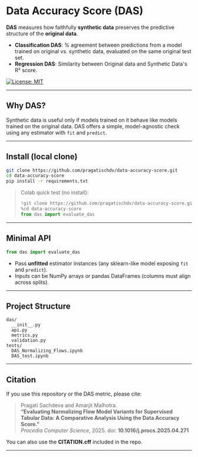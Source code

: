 # Data Accuracy Score (DAS)

**DAS** measures how faithfully **synthetic data** preserves the predictive structure of the **original data**.

- **Classification DAS**: % agreement between predictions from a model trained on original vs. synthetic data, evaluated on the same original test set.  
- **Regression DAS**: Similarity between Original data and Synthetic Data's R² score.

[![License: MIT](https://img.shields.io/badge/License-MIT-blue.svg)](#license)

---

## Why DAS?

Synthetic data is useful only if models trained on it behave like models trained on the original data. DAS offers a simple, model-agnostic check using any estimator with `fit` and `predict`.

---

## Install (local clone)

```bash
git clone https://github.com/pragatischdv/data-accuracy-score.git
cd data-accuracy-score
pip install -r requirements.txt
```

> Colab quick test (no install):  
> ```python
> !git clone https://github.com/pragatischdv/data-accuracy-score.git
> %cd data-accuracy-score
> from das import evaluate_das
> ```

---

## Minimal API

```python
from das import evaluate_das
```

- Pass **unfitted** estimator instances (any sklearn-like model exposing `fit` and `predict`).
- Inputs can be NumPy arrays or pandas DataFrames (columns must align across splits).

---

## Project Structure

```
das/
  __init__.py
  api.py               
  metrics.py           
  validation.py       
tests/
  DAS_Normalizing_Flows.ipynb
  DAS_test.ipynb
```
---

## Citation

If you use this repository or the DAS metric, please cite:

> Pragati Sachdeva and Amarjit Malhotra.  
> **“Evaluating Normalizing Flow Model Variants for Supervised Tabular Data: A Comparative Analysis Using the Data Accuracy Score.”**  
> *Procedia Computer Science*, 2025. doi: **10.1016/j.procs.2025.04.271**

You can also use the **CITATION.cff** included in the repo.

---
